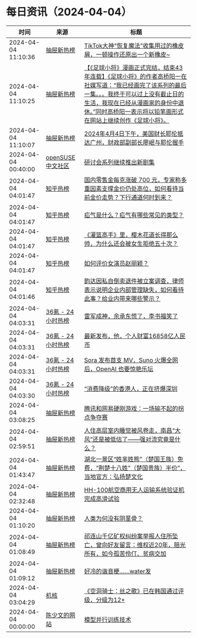 ﻿# 每日资讯（2024-04-04）

|时间|来源|标题|
|---|---|---|
|2024-04-04 11:10:36|[抽屉新热榜](http://dig.chouti.com/feed.xml)|[TikTok大神“恢复魔法”收集用过的橡皮屑，一顿操作还原出一个新橡皮~](https://dig.chouti.com/link/42020634)|
|2024-04-04 11:10:25|[抽屉新热榜](http://dig.chouti.com/feed.xml)|[【《足球小将》漫画正式完结，结束43年连载】《足球小将》的作者高桥阳一在社媒写道：“我已经画完了该系列的最后一集。。。我终于可以过上没有截止日的生活，我现在已经从漫画家的身份中退休。”同时高桥阳一表示将以铅笔画形式在网站上继续创作《足球小将》。](https://dig.chouti.com/link/42020619)|
|2024-04-04 11:10:07|[抽屉新热榜](http://dig.chouti.com/feed.xml)|[2024年4月4日下午，美国财长耶伦抵达广州，财政部副部长廖岷与耶伦握手](https://dig.chouti.com/link/42020601)|
|2024-04-04 00:40:00|[openSUSE 中文社区](https://suse.org.cn/feed.xml)|[研讨会系列继续推出新剧集](/%E7%A4%BE%E5%8C%BA%E6%96%B0%E9%97%BB/2024/04/04/workshop.html)|
|2024-04-04 04:01:47|[知乎热榜](https://rss.mifaw.com/articles/5c8bb11a3c41f61efd36683e/5c919d543882afa09dff3fa3)|[国内零售金每克涨破 700 元，专家称多重因素支撑金价仍处高位，如何看待当前金价走势？下行通道何时到来？](https://www.zhihu.com/question/651548759)|
|2024-04-04 04:01:47|[知乎热榜](https://rss.mifaw.com/articles/5c8bb11a3c41f61efd36683e/5c919d543882afa09dff3fa3)|[疝气是什么？疝气有哪些常见的类型？](https://www.zhihu.com/question/651293277)|
|2024-04-04 04:01:47|[知乎热榜](https://rss.mifaw.com/articles/5c8bb11a3c41f61efd36683e/5c919d543882afa09dff3fa3)|[《灌篮高手》里，樱木花道长得那么帅，为什么还会被女生拒绝五十次？](https://www.zhihu.com/question/508265338)|
|2024-04-04 04:01:47|[知乎热榜](https://rss.mifaw.com/articles/5c8bb11a3c41f61efd36683e/5c919d543882afa09dff3fa3)|[如何评价女演员赵丽颖？](https://www.zhihu.com/question/626201860)|
|2024-04-04 04:01:46|[知乎热榜](https://rss.mifaw.com/articles/5c8bb11a3c41f61efd36683e/5c919d543882afa09dff3fa3)|[韵达因私自倒卖退件被立案调查，律师表示说明企业内部管理缺失，如何看待此事？给业内带来哪些警示？](https://www.zhihu.com/question/651491708)|
|2024-04-04 04:03:31|[36氪 - 24小时热榜](https://rss.mifaw.com/articles/5c8bb11a3c41f61efd36683e/5c91d2e23882afa09dff4901)|[雷军成神，余承东慌了，李书福笑了](https://36kr.com/p/2717575069530248)|
|2024-04-04 04:03:31|[36氪 - 24小时热榜](https://rss.mifaw.com/articles/5c8bb11a3c41f61efd36683e/5c91d2e23882afa09dff4901)|[最新发布，他，个人财富16858亿人民币](https://36kr.com/p/2717433076594560)|
|2024-04-04 04:03:31|[36氪 - 24小时热榜](https://rss.mifaw.com/articles/5c8bb11a3c41f61efd36683e/5c91d2e23882afa09dff4901)|[Sora 发布首支 MV，Suno 火爆全网后，OpenAI 也要惊艳乐坛](https://36kr.com/p/2717361263999109)|
|2024-04-04 04:03:30|[36氪 - 24小时热榜](https://rss.mifaw.com/articles/5c8bb11a3c41f61efd36683e/5c91d2e23882afa09dff4901)|[“消费降级”的香港人，正在挤爆深圳](https://36kr.com/p/2717229125285765)|
|2024-04-04 03:08:25|[抽屉新热榜](http://dig.chouti.com/feed.xml)|[腾讯和网易硬刚游戏：一场输不起的拐点争夺赛](https://dig.chouti.com/link/42017629)|
|2024-04-04 02:59:51|[抽屉新热榜](http://dig.chouti.com/feed.xml)|[人住高层室内睡觉被风卷走，南昌“大风”还是被低估了——强对流究竟是什么？](https://dig.chouti.com/link/42017326)|
|2024-04-04 01:43:47|[抽屉新热榜](http://dig.chouti.com/feed.xml)|[湖北一景区“姓芈姓熊”（楚国王族）免费，“荆楚十八姓”（楚国贵族）半价”，当地官方：弘扬楚文化](https://dig.chouti.com/link/42016936)|
|2024-04-04 02:32:48|[抽屉新热榜](http://dig.chouti.com/feed.xml)|[HH-100航空商用无人运输系统验证机完成高滑试验](https://dig.chouti.com/link/42017304)|
|2024-04-04 01:10:20|[抽屉新热榜](http://dig.chouti.com/feed.xml)|[人类为何没有阴茎骨？](https://dig.chouti.com/link/42016837)|
|2024-04-04 01:08:49|[抽屉新热榜](http://dig.chouti.com/feed.xml)|[祁连山千亿矿权纠纷案举报人住所坠亡，曾向好友留言：维权近20年，赔光所有，如今孤苦伶仃、贫病交加](https://dig.chouti.com/link/42016785)|
|2024-04-04 01:09:12|[抽屉新热榜](http://dig.chouti.com/feed.xml)|[好冷的谐音梗……water发](https://dig.chouti.com/link/42016826)|
|2024-04-04 03:04:29|[机核](https://www.gcores.com/rss)|[《空洞骑士：丝之歌》已在韩国通过评级，分级为12+](https://www.gcores.com/articles/179857)|
|2024-04-04 00:00:00|[陈少文的网站](https://www.chenshaowen.com/atom.xml)|[模型并行训练技术](https://www.chenshaowen.com/blog/model-parallel-training-techniques.html)|
